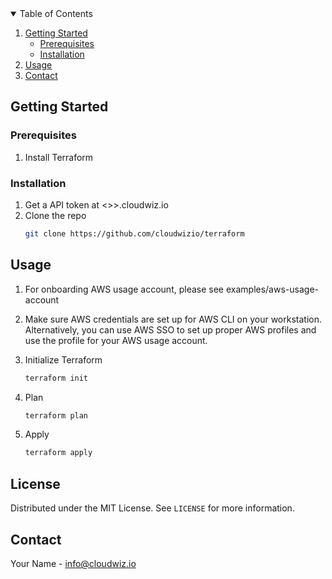 <!-- PROJECT LOGO -->

<!-- TABLE OF CONTENTS -->
<details open="open">
  <summary>Table of Contents</summary>
  <ol>
    <li>
      <a href="#getting-started">Getting Started</a>
      <ul>
        <li><a href="#prerequisites">Prerequisites</a></li>
        <li><a href="#installation">Installation</a></li>
      </ul>
    </li>
    <li><a href="#usage">Usage</a></li>
    <li><a href="#contact">Contact</a></li>
  </ol>
</details>

<!-- GETTING STARTED -->
## Getting Started



### Prerequisites

1. Install Terraform
   

### Installation

1. Get a API token at <<domain>>>.cloudwiz.io
2. Clone the repo
   ```sh
   git clone https://github.com/cloudwizio/terraform
   ```

<!-- USAGE EXAMPLES -->
## Usage

1. For onboarding AWS usage account, please see examples/aws-usage-account

2. Make sure AWS credentials are set up for AWS CLI on your workstation. Alternatively, you can use AWS SSO to set up proper AWS profiles and use the profile for your AWS usage account.

3. Initialize Terraform 
    ```sh 
    terraform init
    ```
3.  Plan 
    ```sh 
    terraform plan
    ```
4. Apply
    ```sh 
    terraform apply
    ```
<!-- LICENSE -->
## License

Distributed under the MIT License. See `LICENSE` for more information.

<!-- CONTACT -->
## Contact

Your Name - info@cloudwiz.io
